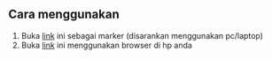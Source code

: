 ## Cara menggunakan
1. Buka <a href="https://raw.githubusercontent.com/2018-RealitasVirtualAugmentasi/tugas2-arjs-andikaandra/master/marker.png">link</a> ini sebagai marker (disarankan menggunakan pc/laptop)
2. Buka <a href="https://rawgit.com/2018-RealitasVirtualAugmentasi/tugas2-arjs-andikaandra/master/index.html">link</a> ini menggunakan browser di hp anda
